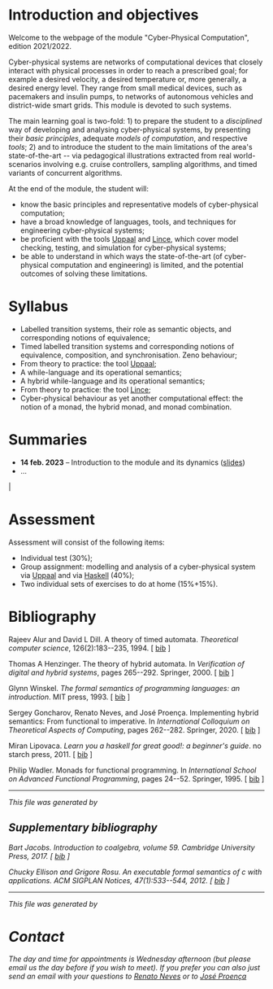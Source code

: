 <style>
td:empty {
  visibility: hidden;
}
th:empty {
  visibility: hidden;
}
</style>

# Introduction and objectives

Welcome to the webpage of the module "Cyber-Physical Computation",
edition 2021/2022.

Cyber-physical systems are networks of computational devices that
closely interact with physical processes in order to reach a
prescribed goal; for example a desired velocity, a desired temperature
or, more generally, a desired energy level. They range from small
medical devices, such as pacemakers and insulin pumps, to networks of
autonomous vehicles and district-wide smart grids. This module is
devoted to such systems.

The main learning goal is two-fold: 1) to prepare the student to a
*disciplined* way of developing and analysing cyber-physical systems,
by presenting their *basic principles*, adequate *models of
computation*, and respective *tools*; 2) and to introduce the student
to the main limitations of the area's state-of-the-art 
-- via pedagogical illustrations extracted from real world-scenarios
involving e.g. cruise controllers, sampling algorithms, and timed
variants of concurrent algorithms.

At the end of the module, the student will:

+ know the basic principles and representative models of
  cyber-physical computation;
+ have a broad knowledge of languages, tools, and techniques for
  engineering cyber-physical systems;
+ be proficient with the tools [Uppaal]([http://www.uppaal.org/]) and [Lince]([http://arcatools.org/assets/index.html#arcatools]), which cover model
  checking, testing, and simulation for cyber-physical systems;
+ be able to understand in which ways the state-of-the-art (of
  cyber-physical computation and engineering) is limited, and 
  the potential outcomes of solving these limitations.

# Syllabus

+ Labelled transition systems, their role as semantic objects, and
  corresponding notions of equivalence;
+ Timed labelled transition systems and corresponding notions of
  equivalence, composition, and synchronisation. Zeno behaviour;
+ From theory to practice: the tool [Uppaal]([http://www.uppaal.org/]);
+ A while-language and its operational semantics;
+ A hybrid while-language and its operational semantics;
+ From theory to practice: the tool [Lince]([http://arcatools.org/assets/index.html#arcatools]);
+ Cyber-physical behaviour as yet another computational effect: the
  notion of a monad, the hybrid monad, and monad combination.
  
# Summaries

  - __14 feb. 2023__ – Introduction to the module and its dynamics ([slides](slides/1-intro.pdf))
  - ...



<!--
| 16 Feb. 2023 | Introduction to the module and its dynamics ([slides/1-intro.pdf](slides))|
| 23 Feb. 2022 | Labelled transition systems and their role as semantics objects. The Calculus of Communicating Systems [file:transitionSystems.pdf]([)lides]) |
| 25 Feb. 2022 | The semantics of CCS [file:transitionSystems.pdf]([)lides]). Exercises.                                                                       |
| 02 Mar. 2022 | Observational Behaviour and Observational Equivalence  [file:transitionSystems.pdf]([)lides])                                                 |
| 04 Mar. 2022 | Continuation of the previous lecture. Exercises  [file:transitionSystems.pdf]([)lides])                                                       |
| 09 Mar. 2022 | Introduction to timed automata [file:timedAutomata/timed-automata.pdf]((lides).)]                                                                        |
| 11 Mar. 2022 | Continuation of the previous lecture. Exercises  [file:timedAutomata/timed-automata.pdf]((lides)]).                                                      |
| 16 Mar. 2022 | Observational equivalence for timed automata  [file:timedAutomata/timed-automata.pdf]((lides)]).                                                         |
| 18 Mar. 2022 | Introduction to Uppaal.                                                                                         |
| 23 Mar. 2022 | Extra features of Uppaal. The logic CTL and its application to the verification of Timed Systems [file:timed-automata2.pdf]((lides)]).      |
| 25 Mar. 2022 | Tackling the adventurers' problem with Uppaal [file:Adventurers/adventurers.pdf]((description o the problem)]).                                     |
| 30 Mar. 2022 | Continuation of the previous lecture.                                                                           |
| 06 Apr. 2022 | Recalling Haskell [file:lectureCPC.hs]((ile)]).                   -->                                                                     |


# Assessment

Assessment will consist of the following items:

+ Individual test (30%);
+ Group assignment: modelling and analysis of a cyber-physical system
  via [Uppaal]([http://www.uppaal.org/]) and via [Haskell]([https://www.haskell.org/]) (40%);
+ Two individual sets of exercises to do at home (15%+15%).


# Bibliography

<p><a name="alur1994theory"></a>
Rajeev Alur and David&nbsp;L Dill.
 A theory of timed automata.
 <em>Theoretical computer science</em>, 126(2):183--235, 1994.
[&nbsp;<a href="bib/biblioCPC_bib.html#alur1994theory">bib</a>&nbsp;]
</p>

<p><a name="henzinger2000theory"></a>
Thomas&nbsp;A Henzinger.
 The theory of hybrid automata.
 In <em>Verification of digital and hybrid systems</em>, pages 265--292.
  Springer, 2000.
[&nbsp;<a href="bib/biblioCPC_bib.html#henzinger2000theory">bib</a>&nbsp;]
</p>

<p><a name="winskel1993formal"></a>
Glynn Winskel.
 <em>The formal semantics of programming languages: an introduction</em>.
 MIT press, 1993.
[&nbsp;<a href="bib/biblioCPC_bib.html#winskel1993formal">bib</a>&nbsp;]
</p>

<p><a name="goncharov2020implementing"></a>
Sergey Goncharov, Renato Neves, and Jos&eacute; Proen&ccedil;a.
 Implementing hybrid semantics: From functional to imperative.
 In <em>International Colloquium on Theoretical Aspects of
  Computing</em>, pages 262--282. Springer, 2020.
[&nbsp;<a href="bib/biblioCPC_bib.html#goncharov2020implementing">bib</a>&nbsp;]
</p>

<p><a name="lipovaca2011learn"></a>
Miran Lipovaca.
 <em>Learn you a haskell for great good!: a beginner's guide</em>.
 no starch press, 2011.
[&nbsp;<a href="bib/biblioCPC_bib.html#lipovaca2011learn">bib</a>&nbsp;]
</p>

<p><a name="wadler1995monads"></a>
Philip Wadler.
 Monads for functional programming.
 In <em>International School on Advanced Functional Programming</em>,
  pages 24--52. Springer, 1995.
[&nbsp;<a href="bib/biblioCPC_bib.html#wadler1995monads">bib</a>&nbsp;]
</p><hr><p><em>This file was generated by
<!-- <a href="http://www.lri.fr/~filliatr/bibtex2html/">bibtex2html</a> 1.99.</em></p> -->

## Supplementary bibliography

<p><a name="jacobs2017introduction"></a>
Bart Jacobs.
 <em>Introduction to coalgebra</em>, volume&nbsp;59.
 Cambridge University Press, 2017.
[&nbsp;<a href="bib/sup_bib.html#jacobs2017introduction">bib</a>&nbsp;]
</p>

<p><a name="ellison2012executable"></a>
Chucky Ellison and Grigore Rosu.
 An executable formal semantics of c with applications.
 <em>ACM SIGPLAN Notices</em>, 47(1):533--544, 2012.
[&nbsp;<a href="bib/sup_bib.html#ellison2012executable">bib</a>&nbsp;]
</p><hr><p><em>This file was generated by
<!-- <a href="http://www.lri.fr/~filliatr/bibtex2html/">bibtex2html</a> 1.99.</em></p> -->

   
# Contact

The day and time for _appointments_ is Wednesday afternoon (but please
email us the day before if you wish to meet). If you prefer you
can also just send an email with your questions to [Renato Neves](mailto:nevrenato@di.uminho.pt) or to [José Proença](mailto:pro@isep.ipp.pt)
